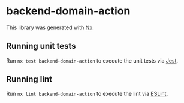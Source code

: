 # backend-domain-action

This library was generated with [Nx](https://nx.dev).

## Running unit tests

Run `nx test backend-domain-action` to execute the unit tests via [Jest](https://jestjs.io).

## Running lint

Run `nx lint backend-domain-action` to execute the lint via [ESLint](https://eslint.org/).
